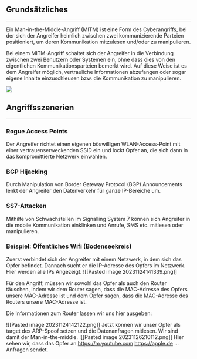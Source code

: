 ## Grundsätzliches
---
Ein Man-in-the-Middle-Angriff (MITM) ist eine Form des Cyberangriffs, bei der sich der Angreifer heimlich zwischen zwei kommunizierende Parteien positioniert, um deren Kommunikation mitzulesen und/oder zu manipulieren.

Bei einem MITM-Angriff schaltet sich der Angreifer in die Verbindung zwischen zwei Benutzern oder Systemen ein, ohne dass dies von den eigentlichen Kommunikationsparteien bemerkt wird. Auf diese Weise ist es dem Angreifer möglich, vertrauliche Informationen abzufangen oder sogar eigene Inhalte einzuschleusen bzw. die Kommunikation zu manipulieren.

![](https://networksimulationtools.com/wp-content/uploads/2020/12/Man-In-The-Middle-Attack-Network-Projects.png)

## Angriffsszenerien
---
### Rogue Access Points 
Der Angreifer richtet einen eigenen böswilligen WLAN-Access-Point mit einer vertrauenserweckenden SSID ein und lockt Opfer an, die sich dann in das kompromittierte Netzwerk einwählen.
### BGP Hijacking
Durch Manipulation von Border Gateway Protocol (BGP) Announcements lenkt der Angreifer den Datenverkehr für ganze IP-Bereiche um.

### SS7-Attacken
Mithilfe von Schwachstellen im Signalling System 7 können sich Angreifer in die mobile Kommunikation einklinken und Anrufe, SMS etc. mitlesen oder manipulieren.
### Beispiel: Öffentliches Wifi (Bodenseekreis)
Zuerst verbindet sich der Angreifer mit einem Netzwerk, in dem sich das Opfer befindet. Dannach sucht er die IP-Adresse des Opfers im Netzwerk. Hier werden alle IPs Angezeigt.
![[Pasted image 20231124141339.png]]

Für den Angriff, müssen wir sowohl das Opfer als auch den Router täuschen, indem wir dem Router sagen, dass die MAC-Adresse des Opfers unsere MAC-Adresse ist und dem Opfer sagen, dass die MAC-Adresse des Routers unsere MAC-Adresse ist.

Die Informationen zum Router lassen wir uns hier ausgeben:

![[Pasted image 20231124142122.png]]
Jetzt können wir unser Opfer als target des ARP-Spoof setzen und die Datenanfragen mitlesen. Wir sind damit der Man-in-the-middle.
![[Pasted image 20231126210112.png]]
Hier sehen wir, dass das Opfer an
https://m.youtube.com
https://apple.de
... 
Anfragen sendet.
